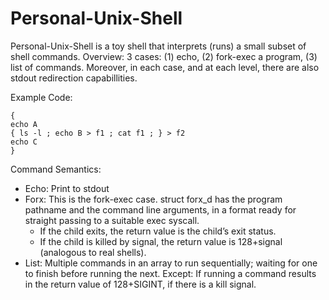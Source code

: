 # Personal-Unix-Shell

Personal-Unix-Shell is a toy shell that interprets (runs) a small subset of shell commands. Overview: 3 cases: (1) echo, (2) fork-exec a program, (3) list of commands. Moreover, in each case, and at each level, there are also stdout redirection capabillities. 

Example Code:
```
{
echo A 
{ ls -l ; echo B > f1 ; cat f1 ; } > f2 
echo C 
} 
```

Command Semantics:
- Echo: Print to stdout
- Forx: This is the fork-exec case. struct forx_d has the program pathname and the command line arguments, in a format ready for straight passing to a suitable exec syscall.
  - If the child exits, the return value is the child’s exit status.
  - If the child is killed by signal, the return value is 128+signal (analogous to real shells). 
- List: Multiple commands in an array to run sequentially; waiting for one to finish before running the next. Except: If running a command results in the return value of 128+SIGINT, if there is a kill signal.
